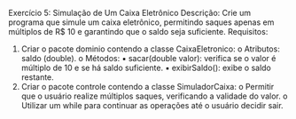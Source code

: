 Exercício 5: Simulação de Um Caixa Eletrônico
Descrição:
Crie um programa que simule um caixa eletrônico, permitindo saques apenas em
múltiplos de R$ 10 e garantindo que o saldo seja suficiente.
Requisitos:
1. Criar o pacote dominio contendo a classe CaixaEletronico:
o Atributos: saldo (double).
o Métodos:
▪ sacar(double valor): verifica se o valor é múltiplo de 10 e se
há saldo suficiente.
▪ exibirSaldo(): exibe o saldo restante.
2. Criar o pacote controle contendo a classe SimuladorCaixa:
o Permitir que o usuário realize múltiplos saques, verificando a
validade do valor.
o Utilizar um while para continuar as operações até o usuário decidir
sair.
